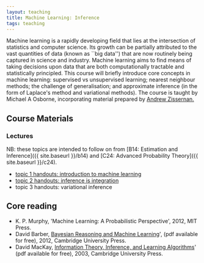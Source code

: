 ```yaml
---
layout: teaching
title: Machine Learning: Inference
tags: teaching
---
```

Machine learning is a rapidly developing field that lies at the intersection of statistics and computer science.
Its growth can be partially attributed to the vast quantities of data (known as ``big data'') that are now routinely being captured in science and industry.
Machine learning aims to find means of taking decisions upon data that are both computationally tractable and statistically principled.
This course will briefly introduce core concepts in machine learning: supervised vs unsupervised learning; nearest neighbour methods; the challenge of generalisation; and approximate inference (in the form of Laplace's method and variational methods).
The course is taught by Michael A Osborne, incorporating material prepared by [Andrew Zissernan.](http://www.robots.ox.ac.uk/~az/)


## Course Materials

### Lectures
NB: these topics are intended to follow on from [B14: Estimation and Inference]({{ site.baseurl }}/b14) and [C24: Advanced Probability Theory]({{ site.baseurl }}/c24).

<ul class='plus'>
    <li>
        <a href="{{ site.baseurl }}/teaching/C19/1_introduction.pdf">
            topic 1 handouts: introduction to machine learning
        </a>
    </li>
    <li>
        <a href="{{ site.baseurl }}/teaching/C19/2_inference_is_integration.pdf">
            topic 2 handouts: inference is integration
        </a>
    </li>
    <li>
<!--         <a href="{{ site.baseurl }}/teaching/C19/3_variational_inference.pdf">
 -->            topic 3 handouts: variational inference
        <!-- </a> -->
    </li>
</ul>

<!-- 
### Examples Class

The solutions to the example sheet are provided below: of course, you will benefit most from attempting the questions on your own first.

<ul class='plus'>
    <li>
        <a href="{{ site.baseurl }}/teaching/C19/c19_adv_prob_examples.pdf">
            example sheet
        </a>
    </li>    
    <li>
        <a href="{{ site.baseurl }}/teaching/C19/c19_adv_prob_solutions.pdf">
            solutions
        </a>
    </li>
</ul>

## Past papers

Please note that the solutions to the probability questions on 2012 and 2014 past C24 papers are slightly incorrect. You may wish to refer instead to problems from the texts below. 
 -->
## Core reading

<ul class='plus'>
<li>K. P. Murphy, 'Machine Learning: A Probabilistic Perspective', 2012, MIT Press.</li>
<li>David Barber, <a href="http://web4.cs.ucl.ac.uk/staff/D.Barber/pmwiki/pmwiki.php?n=Brml.Online"> Bayesian Reasoning and Machine Learning</a>', (pdf available for free), 2012, Cambridge University Press. </li>
<li>David MacKay, <a href="http://www.inference.phy.cam.ac.uk/itprnn/book.html"> Information Theory, Inference, and Learning Algorithms</a>' (pdf available for free), 2003, Cambridge University Press. 
</li>
</ul>

